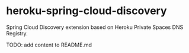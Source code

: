 # heroku-spring-cloud-discovery

Spring Cloud Discovery extension based on Heroku Private Spaces DNS Registry.

TODO: add content to README.md
